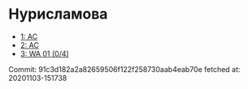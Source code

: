# Нурисламова
- [1: AC](1.md)
- [2: AC](2.md)
- [3: WA 01 (0/4)](3.md)

Commit: 91c3d182a2a82659506f122f258730aab4eab70e
 fetched at: 20201103-151738
